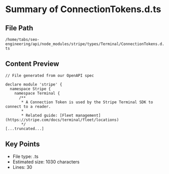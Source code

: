 # Summary of ConnectionTokens.d.ts
  
## File Path
`/home/tabs/seo-engineering/api/node_modules/stripe/types/Terminal/ConnectionTokens.d.ts`

## Content Preview
```
// File generated from our OpenAPI spec

declare module 'stripe' {
  namespace Stripe {
    namespace Terminal {
      /**
       * A Connection Token is used by the Stripe Terminal SDK to connect to a reader.
       *
       * Related guide: [Fleet management](https://stripe.com/docs/terminal/fleet/locations)
       */
[...truncated...]
```

## Key Points
- File type: .ts
- Estimated size: 1030 characters
- Lines: 30
